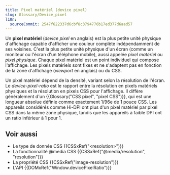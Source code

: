 ```yaml
---
title: Pixel matériel (device pixel)
slug: Glossary/Device_pixel
l10n:
  sourceCommit: 2547f622337d6cbf8c3794776b17ed377d6aad57
---
```


Un **pixel matériel** (<i lang="en">device pixel</i> en anglais) est la plus petite unité physique d'affichage capable d'afficher une couleur complète indépendamment de ses voisines. C'est la plus petite unité physique d'un écran (comme un moniteur ou l'écran d'un téléphone mobile), aussi appelée _pixel matériel_ ou _pixel physique_. Chaque pixel matériel est un point individuel qui compose l'affichage. Les pixels matériels sont fixes et ne s'adaptent pas en fonction de la zone d'affichage (<i lang="en">viewport</i> en anglais) ou du CSS.

Un pixel matériel dépend de la densité, variant selon la résolution de l'écran. Le _device-pixel-ratio_ est le rapport entre la résolution en pixels matériels physiques et la résolution en pixels CSS pour l'affichage. Il diffère généralement d'un {{Glossary("CSS pixel", "pixel CSS")}}, qui est une longueur absolue définie comme exactement 1/96e de 1 pouce CSS. Les appareils considérés comme Hi-DPI ont plus d'un pixel matériel par pixel CSS dans la même zone physique, tandis que les appareils à faible DPI ont un ratio inférieur à 1 pour 1.

## Voir aussi

- Le type de donnée CSS {{CSSxRef("&lt;resolution&gt;")}}
- La fonctionnalité @media CSS {{CSSxRef("@media/resolution", "resolution")}}
- La propriété CSS {{CSSxRef("image-resolution")}}
- L'API {{DOMxRef("Window.devicePixelRatio")}}
